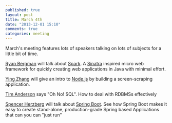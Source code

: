 ```yaml
---
published: true
layout: post
title: March 4th 
date: "2013-12-01 15:10"
comments: true
categories: meeting
---
```

March's meeting features lots of speakers talking on lots of subjects
for a little bit of time. 

[Ryan Bergman] will talk about [Spark]. A [Sinatra] inspired micro web framework for
quickly creating web applications in Java with minimal effort.

[Ying Zhang] will give an intro to [Node.js] by building a screen-scraping application.

[Tim Anderson] says "Oh No! SQL". How to deal with RDBMSs effectively

[Spencer Herzberg] will talk about [Spring Boot]. See how Spring Boot makes it easy to create stand-alone,
production-grade Spring based Applications that can you can "just run"

[Ryan Bergman]: https://twitter.com/ryber
[Sinatra]: http://www.sinatrarb.com/
[Ying Zhang]: http://pure-essence.net/
[Tim Anderson]: https://twitter.com/timander
[Spencer Herzberg]: https://twitter.com/linuxconvert
[Spark]: http://www.sparkjava.com/
[Node.js]: http://nodejs.org/
[Spring Boot]: http://projects.spring.io/spring-boot/


